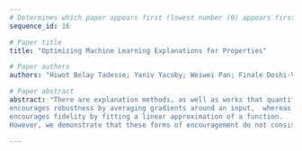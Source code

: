 ```yaml
--- 
# Determines which paper appears first (lowest number (0) appears first)
sequence_id: 16

# Paper title 
title: "Optimizing Machine Learning Explanations for Properties"

# Paper authors 
authors: "Hiwot Belay Tadesse; Yaniv Yacoby; Weiwei Pan; Finale Doshi-Velez"

# Paper abstract 
abstract: "There are explanation methods, as well as works that quantify the extent to which these explanations satisfy properties, like faithfulness or robustness. For instance, SmoothGrad \cite{smilkov_smoothgrad_2017}
encourages robustness by averaging gradients around an input,  whereas LIME \cite{ribeiro_why_2016}
encourages fidelity by fitting a linear approximation of a function. 
However, we demonstrate that these forms of encouragement do not consistently target their desired properties.  In this paper, we \emph{directly optimize} explanations for desired properties. We show that, compared to SmoothGrad and LIME, we are able to: (1) produce explanations that are more optimal with respect to chosen properties (2) manage trade-offs between properties more explicitly and intuitively."

--- 
```

